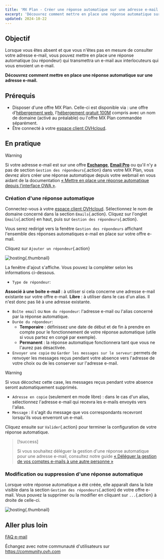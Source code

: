 ```yaml
---
title: 'MX Plan - Créer une réponse automatique sur une adresse e-mail'
excerpt: 'Découvrez comment mettre en place une réponse automatique sur une adresse e-mail'
updated: 2024-10-22
---
```


## Objectif

Lorsque vous êtes absent et que vous n'êtes pas en mesure de consulter votre adresse e-mail, vous pouvez mettre en place une réponse automatique (ou répondeur) qui transmettra un e-mail aux interlocuteurs qui vous envoient un e-mail.

**Découvrez comment mettre en place une réponse automatique sur une adresse e-mail.**

## Prérequis

- Disposer d'une offre MX Plan. Celle-ci est disponible via : une offre d’[hébergement web](/links/web/hosting), l'[hébergement gratuit 100M](/links/web/domains-free-hosting) compris avec un nom de domaine (activé au préalable) ou l'offre MX Plan commandée séparément.
- Être connecté à votre [espace client OVHcloud](/links/manager).

## En pratique

> [!warning]
>
> Si votre adresse e-mail est sur une offre [**Exchange**](/links/web/emails-hosted-exchange), [**Email Pro**](/links/web/email-pro) ou qu'il n'y a pas de section `Gestion des répondeurs`{.action} dans votre MX Plan, vous devrez alors créer une réponse automatique depuis votre webmail en vous aidant de la documentation [« Mettre en place une réponse automatique depuis l’interface OWA »](/pages/web_cloud/email_and_collaborative_solutions/using_the_outlook_web_app_webmail/owa_automatic_replies).

### Création d'une réponse automatique

Connectez-vous à votre [espace client OVHcloud](/links/manager). Sélectionnez le nom de domaine concerné dans la section `Emails`{.action}. Cliquez sur l'onglet `Emails`{.action} en haut, puis sur `Gestion des répondeurs`{.action}.

Vous serez redirigé vers la fenêtre `Gestion des répondeurs` affichant l'ensemble des réponses automatiques e-mail en place sur votre offre e-mail.

Cliquez sur `Ajouter un répondeur`{.action}

![hosting](images/email_responder01.png){.thumbnail}

La fenêtre d'ajout s'affiche. Vous pouvez la compléter selon les informations ci-dessous.

- `Type de répondeur`:

**Associé à une boite e-mail** : à utiliser si cela concerne une adresse e-mail existante sur votre offre e-mail.
**Libre** : à utiliser dans le cas d'un alias. Il n'est donc pas lié à une adresse existante.

- `Boîte email` ou `Nom du répondeur`: l'adresse e-mail ou l'alias concerné par la réponse automatique.
- `Durée du répondeur`:
    - **Temporaire** : définissez une date de début et de fin à prendre en compte pour le fonctionnement de votre réponse automatique (utile si vous partez en congé par exemple).
    - **Permanent** : la réponse automatique fonctionnera tant que vous ne l'aurez pas désactivée.
- `Envoyer une copie` ou `Garder les messages sur le serveur`: permets de renvoyer les messages reçus pendant votre absence vers l'adresse de votre choix ou de les conserver sur l'adresse e-mail.

> [!warning]
>
> Si vous décochez cette case, les messages reçus pendant votre absence seront automatiquement supprimés.

- `Adresse en copie` (seulement en mode libre) : dans le cas d'un alias, sélectionnez l'adresse e-mail qui recevra les e-mails envoyés vers l'alias.
- `Message` : il s'agit du message que vos correspondants recevront lorsqu'ils vous enverront un e-mail.

Cliquez ensuite sur `Valider`{.action} pour terminer la configuration de votre réponse automatique.

> [!success]
>
> Si vous souhaitez déléguer la gestion d'une réponse automatique pour une adresse e-mail, consultez notre guide [« Déléguer la gestion de vos comptes e-mails à une autre personne »](/pages/web_cloud/email_and_collaborative_solutions/mx_plan/feature_delegation)

### Modification ou suppression d'une réponse automatique

Lorsque votre réponse automatique a été créée, elle apparaît dans la liste visible dans la section `Gestion des répondeurs`{.action} de votre offre e-mail. Vous pouvez la supprimer ou la modifier en cliquant sur `...`{.action} à droite de celle-ci.

![hosting](images/email_responder02.png){.thumbnail}

## Aller plus loin

[FAQ e-mail](/pages/web_cloud/email_and_collaborative_solutions/mx_plan/faq-emails)

Échangez avec notre communauté d'utilisateurs sur <https://community.ovh.com>
